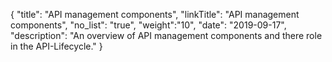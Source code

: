 {
    "title": "API management components",
    "linkTitle": "API management components",
    "no_list": "true",
    "weight":"10",
    "date": "2019-09-17",
    "description": "An overview of API management components and there role in the API-Lifecycle."
}

